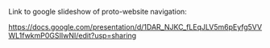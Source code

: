 Link to google slideshow of proto-website navigation:

https://docs.google.com/presentation/d/1DAR_NJKC_fLEqJLV5m6pEyfg5VVWL1fwkmP0GSIIwNI/edit?usp=sharing